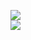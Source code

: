 [![](https://img.shields.io/badge/Made%20With-Github%20Spray-lightgrey.svg?style=for-the-badge&logo=github)](https://github.com/Annihil/github-spray#25739)  
[![](https://i.imgur.com/2DrTn0Z.gif)](https://github.com/Annihil/github-spray)